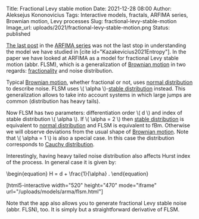 Title: Fractional Levy stable motion
Date: 2021-12-28 08:00
Author: Aleksejus Kononovicius
Tags: Interactive models, fractals, ARFIMA series, Brownian motion, Levy processes
Slug: fractional-levy-stable-motion
Image_url: uploads/2021/fractional-levy-stable-motion.png
Status: published

[The last post]({filename}/articles/2021/arfima-model.md) in the [ARFIMA
series](/tag/arfima-series/) was not the last stop in understanding the model
we have studied in [cite id="Kazakevicius2021Entropy"]. In the paper we have
looked at ARFIMA as a model for fractional Levy stable motion (abbr. FLSM),
which is a generalization of [Brownian motion](/tag/brownian-motion/) in two
regards: [fractionality]({filename}/articles/2021/fractional-derivatives.md)
and noise distribution.
<!--more-->

Typical [Brownian motion](/tag/brownian-motion/), whether fractional or not,
uses [normal
distribution](https://en.wikipedia.org/wiki/Normal_distribution) to describe
noise. FLSM uses \\\( \alpha \\\)-[stable
distribution](https://en.wikipedia.org/wiki/Stable_distribution) instead.
This generalization allows to take into account systems in which large jumps
are common (distribution has heavy tails).

Now FLSM has two parameters: differentiation order \\\( d \\\) and index of
stable distribution \\\( \alpha \\\). If \\\( \alpha = 2 \\\) then [stable
distribution](https://en.wikipedia.org/wiki/Stable_distribution) is
equivalent to [normal
distribution](https://en.wikipedia.org/wiki/Normal_distribution) and FLSM is
equivalent to fBm.  Otherwise we will observe deviations from the usual
shape of [Brownian motion](/tag/brownian-motion/).  Note that
\\\( \alpha = 1 \\\) is also a special case. In this case the distribution
corresponds to [Cauchy
distribution](https://en.wikipedia.org/wiki/Cauchy_distribution).

Interestingly, having heavy tailed noise distribution also affects Hurst
index of the process. In general case it is given by:

\begin{equation}
    H = d + \frac{1}{\alpha} .
\end{equation}

[html5-interactive width="520" height="470" mode="iframe"
url="/uploads/models/arma/flsm.html"]

Note that the app also allows you to generate fractional Levy stable noise
(abbr. FLSN), too. It is simply but a straightforward derivative of FLSM.
